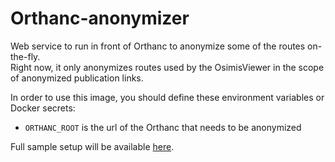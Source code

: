 <!--
SPDX-FileCopyrightText: 2022 Orthanc Team SRL <info@orthanc.team>

SPDX-License-Identifier: CC0-1.0
-->

# Orthanc-anonymizer

Web service to run in front of Orthanc to anonymize some of the routes on-the-fly.  
Right now, it only anonymizes routes used by the OsimisViewer in the scope of anonymized publication links.


In order to use this image, you should define these environment variables or Docker secrets:
  - `ORTHANC_ROOT` is the url of the Orthanc that needs to be anonymized

Full sample setup will be available [here](https://github.com/orthanc-team/orthanc-share/tree/main/demo-setup).
